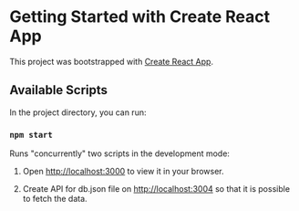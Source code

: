 # Getting Started with Create React App

This project was bootstrapped with [Create React App](https://github.com/facebook/create-react-app).

## Available Scripts

In the project directory, you can run:

### `npm start`

Runs "concurrently" two scripts in the development mode:
1) Open [http://localhost:3000](http://localhost:3000) to view it in your browser.

2) Create API for db.json file on [http://localhost:3004](http://localhost:3004) so that it is possible to fetch the data. 

